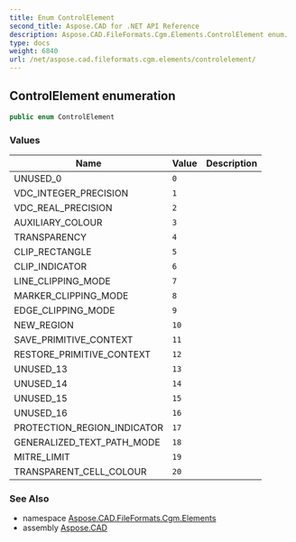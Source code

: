 ```yaml
---
title: Enum ControlElement
second_title: Aspose.CAD for .NET API Reference
description: Aspose.CAD.FileFormats.Cgm.Elements.ControlElement enum. 
type: docs
weight: 6840
url: /net/aspose.cad.fileformats.cgm.elements/controlelement/
---
```

## ControlElement enumeration

```csharp
public enum ControlElement
```

### Values

| Name | Value | Description |
| --- | --- | --- |
| UNUSED_0 | `0` |  |
| VDC_INTEGER_PRECISION | `1` |  |
| VDC_REAL_PRECISION | `2` |  |
| AUXILIARY_COLOUR | `3` |  |
| TRANSPARENCY | `4` |  |
| CLIP_RECTANGLE | `5` |  |
| CLIP_INDICATOR | `6` |  |
| LINE_CLIPPING_MODE | `7` |  |
| MARKER_CLIPPING_MODE | `8` |  |
| EDGE_CLIPPING_MODE | `9` |  |
| NEW_REGION | `10` |  |
| SAVE_PRIMITIVE_CONTEXT | `11` |  |
| RESTORE_PRIMITIVE_CONTEXT | `12` |  |
| UNUSED_13 | `13` |  |
| UNUSED_14 | `14` |  |
| UNUSED_15 | `15` |  |
| UNUSED_16 | `16` |  |
| PROTECTION_REGION_INDICATOR | `17` |  |
| GENERALIZED_TEXT_PATH_MODE | `18` |  |
| MITRE_LIMIT | `19` |  |
| TRANSPARENT_CELL_COLOUR | `20` |  |

### See Also

* namespace [Aspose.CAD.FileFormats.Cgm.Elements](../../aspose.cad.fileformats.cgm.elements/)
* assembly [Aspose.CAD](../../)


